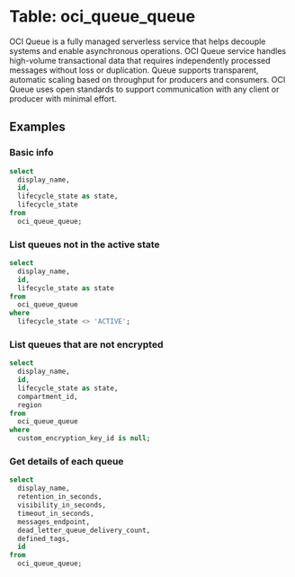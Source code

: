 # Table: oci_queue_queue

OCI Queue is a fully managed serverless service that helps decouple systems and enable asynchronous operations. OCI Queue service handles high-volume transactional data that requires independently processed messages without loss or duplication. Queue supports transparent, automatic scaling based on throughput for producers and consumers. OCI Queue uses open standards to support communication with any client or producer with minimal effort.

## Examples

### Basic info

```sql
select
  display_name,
  id,
  lifecycle_state as state,
  lifecycle_state
from
  oci_queue_queue;
```

### List queues not in the active state

```sql
select
  display_name,
  id,
  lifecycle_state as state
from
  oci_queue_queue
where
  lifecycle_state <> 'ACTIVE';
```

### List queues that are not encrypted

```sql
select
  display_name,
  id,
  lifecycle_state as state,
  compartment_id,
  region
from
  oci_queue_queue
where 
  custom_encryption_key_id is null;
```  

### Get details of each queue

```sql
select
  display_name,
  retention_in_seconds,
  visibility_in_seconds,
  timeout_in_seconds,
  messages_endpoint,
  dead_letter_queue_delivery_count,
  defined_tags,
  id
from
  oci_queue_queue;
```
